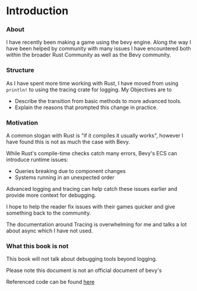 # Introduction

### About
I have recently been making a game using the bevy engine.
Along the way I have been helped by community with many issues I have encountered both within the 
broader Rust Community as well as the Bevy community.


### Structure
As I have spent more time working with Rust, I have moved from using `println!` to using the tracing crate
for logging.
My Objectives are to
- Describe the transition from basic methods to more advanced tools.
- Explain the reasons that prompted this change in practice.




### Motivation
A common slogan with Rust is "if it compiles it usually works", 
however I have found this is not as much the case with Bevy.

While Rust's compile-time checks catch many errors, Bevy's ECS can introduce runtime issues:

- Queries breaking due to component changes
- Systems running in an unexpected order

Advanced logging and tracing can help catch these issues earlier and provide more context for debugging. 

I hope to help the reader fix issues with their games quicker and give something back to the community.

The documentation around Tracing is overwhelming for me and talks a lot about async which I have not used.



### What this book is not
This book will not talk about debugging tools beyond logging.

Please note this document is not an official document of bevy's

Referenced code can be found [here](https://github.com/bevy-logging/test_spiral)
